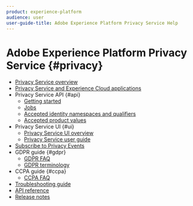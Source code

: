 ```yaml
---
product: experience-platform
audience: user
user-guide-title: Adobe Experience Platform Privacy Service Help
---
```


# Adobe Experience Platform Privacy Service {#privacy}

* [Privacy Service overview](home.md)
* [Privacy Service and Experience Cloud applications](experience-cloud-apps.md)
* Privacy Service API {#api}
  * [Getting started](api/getting-started.md)
  * [Jobs](api/jobs.md)
  * [Accepted identity namespaces and qualifiers](api/namespaces-and-qualifiers.md) 
  * [Accepted product values](api/product-values.md) 
* Privacy Service UI {#ui}  
  * [Privacy Service UI overview](ui/overview.md)
  * [Privacy Service user guide](ui/user-guide.md)
* [Subscribe to Privacy Events](privacy-events.md)
* GDPR guide {#gdpr}
  * [GDPR FAQ](gdpr/faq.md)
  * [GDPR terminology](gdpr/terminology.md)
* CCPA guide {#ccpa}
  * [CCPA FAQ](ccpa/faq.md)
* [Troubleshooting guide](troubleshooting-guide.md)
* [API reference](https://www.adobe.io/apis/experiencecloud/gdpr/api-reference.html)
* [Release notes](release-notes.md)